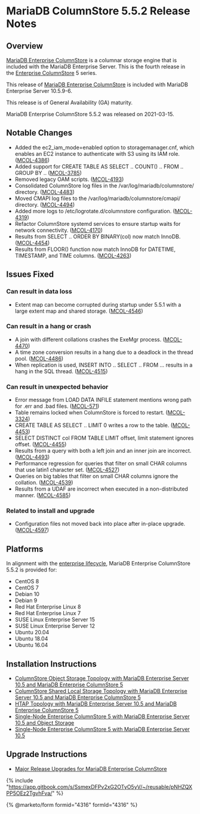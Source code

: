 # MariaDB ColumnStore 5.5.2 Release Notes

## Overview

[MariaDB Enterprise ColumnStore](https://github.com/mariadb-corporation/docs-release-notes/blob/test/columnstore/mariadb-columnstore-5-5-release-notes/MariaDB_Enterprise_ColumnStore/README.md) is a columnar storage engine that is included with the MariaDB Enterprise Server. This is the fourth release in the [Enterprise ColumnStore](https://app.gitbook.com/s/rBEU9juWLfTDcdwF3Q14/mariadb-columnstore/architecture/columnstore-architectural-overview#mariadb-enterprise-columnstore) 5 series.

This release of [MariaDB Enterprise ColumnStore](https://github.com/mariadb-corporation/docs-release-notes/blob/test/columnstore/mariadb-columnstore-5-5-release-notes/MariaDB_Enterprise_ColumnStore/README.md) is included with MariaDB Enterprise Server 10.5.9-6.

This release is of General Availability (GA) maturity.

MariaDB Enterprise ColumnStore 5.5.2 was released on 2021-03-15.

## Notable Changes

* Added the ec2\_iam\_mode=enabled option to storagemanager.cnf, which enables an EC2 instance to authenticate with S3 using its IAM role. ([MCOL-4386](https://jira.mariadb.org/browse/MCOL-4386))
* Added support for CREATE TABLE AS SELECT .. COUNT() .. FROM .. GROUP BY .. ([MCOL-3785](https://jira.mariadb.org/browse/MCOL-3785))
* Removed legacy OAM scripts. ([MCOL-4193](https://jira.mariadb.org/browse/MCOL-4193))
* Consolidated ColumnStore log files in the /var/log/mariadb/columnstore/ directory. ([MCOL-4483](https://jira.mariadb.org/browse/MCOL-4483))
* Moved CMAPI log files to the /var/log/mariadb/columnstore/cmapi/ directory. ([MCOL-4494](https://jira.mariadb.org/browse/MCOL-4494))
* Added more logs to /etc/logrotate.d/columnstore configuration. ([MCOL-4319](https://jira.mariadb.org/browse/MCOL-4319))
* Refactor ColumnStore systemd services to ensure startup waits for network connectivity. ([MCOL-4170](https://jira.mariadb.org/browse/MCOL-4170))
* Results from SELECT .. ORDER BY BINARY(col) now match InnoDB. ([MCOL-4454](https://jira.mariadb.org/browse/MCOL-4454))
* Results from FLOOR() function now match InnoDB for DATETIME, TIMESTAMP, and TIME columns. ([MCOL-4263](https://jira.mariadb.org/browse/MCOL-4263))

## Issues Fixed

### Can result in data loss

* Extent map can become corrupted during startup under 5.5.1 with a large extent map and shared storage. ([MCOL-4546](https://jira.mariadb.org/browse/MCOL-4546))

### Can result in a hang or crash

* A join with different collations crashes the ExeMgr process. ([MCOL-4470](https://jira.mariadb.org/browse/MCOL-4470))
* A time zone conversion results in a hang due to a deadlock in the thread pool. ([MCOL-4486](https://jira.mariadb.org/browse/MCOL-4486))
* When replication is used, INSERT INTO .. SELECT .. FROM ... results in a hang in the SQL thread. ([MCOL-4515](https://jira.mariadb.org/browse/MCOL-4515))

### Can result in unexpected behavior

* Error message from LOAD DATA INFILE statement mentions wrong path for .err and .bad files. ([MCOL-571](https://jira.mariadb.org/browse/MCOL-571))
* Table remains locked when ColumnStore is forced to restart. ([MCOL-3324](https://jira.mariadb.org/browse/MCOL-3324))
* CREATE TABLE AS SELECT .. LIMIT 0 writes a row to the table. ([MCOL-4453](https://jira.mariadb.org/browse/MCOL-4453))
* SELECT DISTINCT col FROM TABLE LIMIT offset, limit statement ignores offset. ([MCOL-4455](https://jira.mariadb.org/browse/MCOL-4455))
* Results from a query with both a left join and an inner join are incorrect. ([MCOL-4493](https://jira.mariadb.org/browse/MCOL-4493))
* Performance regression for queries that filter on small CHAR columns that use latin1 character set. ([MCOL-4527](https://jira.mariadb.org/browse/MCOL-4527))
* Queries on big tables that filter on small CHAR columns ignore the collation. ([MCOL-4539](https://jira.mariadb.org/browse/MCOL-4539))
* Results from a UDAF are incorrect when executed in a non-distributed manner. ([MCOL-4585](https://jira.mariadb.org/browse/MCOL-4585))

### Related to install and upgrade

* Configuration files not moved back into place after in-place upgrade. ([MCOL-4597](https://jira.mariadb.org/browse/MCOL-4597))

## Platforms

In alignment with the [enterprise lifecycle](../../../enterprise-server/enterprise-server-lifecycle.md), MariaDB Enterprise ColumnStore 5.5.2 is provided for:

* CentOS 8
* CentOS 7
* Debian 10
* Debian 9
* Red Hat Enterprise Linux 8
* Red Hat Enterprise Linux 7
* SUSE Linux Enterprise Server 15
* SUSE Linux Enterprise Server 12
* Ubuntu 20.04
* Ubuntu 18.04
* Ubuntu 16.04

## Installation Instructions

* [ColumnStore Object Storage Topology with MariaDB Enterprise Server 10.5](https://app.gitbook.com/s/SsmexDFPv2xG2OTyO5yV/architecture/topologies/columnstore-object-storage)[ and MariaDB Enterprise ColumnStore 5](https://app.gitbook.com/s/SsmexDFPv2xG2OTyO5yV/architecture/topologies/columnstore-object-storage)
* [ColumnStore Shared Local Storage Topology with MariaDB Enterprise Server 10.5](https://app.gitbook.com/s/SsmexDFPv2xG2OTyO5yV/architecture/topologies/columnstore-shared-local-storage)[ and MariaDB Enterprise ColumnStore 5](https://app.gitbook.com/s/SsmexDFPv2xG2OTyO5yV/architecture/topologies/columnstore-shared-local-storage)
* [HTAP Topology with MariaDB Enterprise Server 10.5](https://app.gitbook.com/s/SsmexDFPv2xG2OTyO5yV/architecture/topologies/htap)[ and MariaDB Enterprise ColumnStore 5](https://app.gitbook.com/s/SsmexDFPv2xG2OTyO5yV/architecture/topologies/htap)
* [Single-Node Enterprise ColumnStore 5 with MariaDB Enterprise Server 10.5](https://app.gitbook.com/s/SsmexDFPv2xG2OTyO5yV/architecture/topologies/single-node-topologies/enterprise-server-with-columnstore-object-storage)[ and Object Storage](https://app.gitbook.com/s/SsmexDFPv2xG2OTyO5yV/architecture/topologies/single-node-topologies/enterprise-server-with-columnstore-object-storage)
* [Single-Node Enterprise ColumnStore 5 with MariaDB Enterprise Server 10.5](https://app.gitbook.com/s/SsmexDFPv2xG2OTyO5yV/architecture/topologies/single-node-topologies)

## Upgrade Instructions

* [Major Release Upgrades for MariaDB Enterprise ColumnStore](https://github.com/mariadb-corporation/docs-release-notes/blob/test/en/columnstore-release-notes/README.md)

{% include "https://app.gitbook.com/s/SsmexDFPv2xG2OTyO5yV/~/reusable/pNHZQXPP5OEz2TgvhFva/" %}

{% @marketo/form formid="4316" formId="4316" %}
